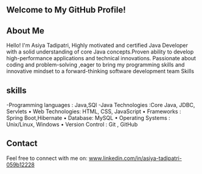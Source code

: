## Welcome to My GitHub Profile!
## About Me
Hello! I'm Asiya Tadipatri, Highly motivated and certified Java Developer with a solid understanding of core Java concepts.Proven ability to develop high-performance applications and technical innovations. Passionate about coding and problem-solving ,eager to bring my programming skills and innovative mindset to a forward-thinking software development team Skills 
## skills
-Programming languages : Java,SQl
-Java Technologies :Core Java, JDBC, Servlets
• Web Technologies: HTML, CSS, JavaScript
• Frameworks : Spring Boot,Hibernate
• Database: MySQL
• Operating Systems : Unix/Linux, Windows
• Version Control : Git , GitHub





## Contact
Feel free to connect with me on:
www.linkedin.com/in/asiya-tadipatri-059b12228


